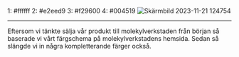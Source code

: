 1: #ffffff
2: #e2eed9
3: #f29600
4: #004519
![Skärmbild 2023-11-21 124754](https://github.com/edvinamborg/Infobord-T4/assets/146072634/3b999c5c-5552-4c31-8166-074d3bc7b9c4)

---
Eftersom vi tänkte sälja vår produkt till molekylverkstaden från början så baserade vi vårt färgschema på molekylverkstadens hemsida. Sedan så slängde vi in några kompletterande färger också. 
